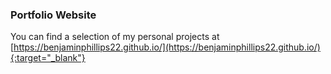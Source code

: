 
### Portfolio Website

You can find a selection of my personal projects at [https://benjaminphillips22.github.io/](https://benjaminphillips22.github.io/){:target="_blank"}